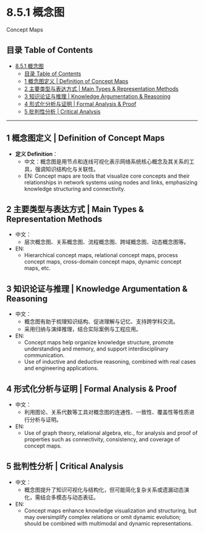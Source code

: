 # 8.5.1 概念图

Concept Maps

## 目录 Table of Contents

- [8.5.1 概念图](#851-概念图)
  - [目录 Table of Contents](#目录-table-of-contents)
  - [1 概念图定义 | Definition of Concept Maps](#1-概念图定义--definition-of-concept-maps)
  - [2 主要类型与表达方式 | Main Types \& Representation Methods](#2-主要类型与表达方式--main-types--representation-methods)
  - [3 知识论证与推理 | Knowledge Argumentation \& Reasoning](#3-知识论证与推理--knowledge-argumentation--reasoning)
  - [4 形式化分析与证明 | Formal Analysis \& Proof](#4-形式化分析与证明--formal-analysis--proof)
  - [5 批判性分析 | Critical Analysis](#5-批判性分析--critical-analysis)

---

## 1 概念图定义 | Definition of Concept Maps

- **定义 Definition**：
  - 中文：概念图是用节点和连线可视化表示网络系统核心概念及其关系的工具，强调知识结构化与关联性。
  - EN: Concept maps are tools that visualize core concepts and their relationships in network systems using nodes and links, emphasizing knowledge structuring and connectivity.

## 2 主要类型与表达方式 | Main Types & Representation Methods

- 中文：
  - 层次概念图、关系概念图、流程概念图、跨域概念图、动态概念图等。
- EN:
  - Hierarchical concept maps, relational concept maps, process concept maps, cross-domain concept maps, dynamic concept maps, etc.

## 3 知识论证与推理 | Knowledge Argumentation & Reasoning

- 中文：
  - 概念图有助于梳理知识结构、促进理解与记忆、支持跨学科交流。
  - 采用归纳与演绎推理，结合实际案例与工程应用。
- EN:
  - Concept maps help organize knowledge structure, promote understanding and memory, and support interdisciplinary communication.
  - Use of inductive and deductive reasoning, combined with real cases and engineering applications.

## 4 形式化分析与证明 | Formal Analysis & Proof

- 中文：
  - 利用图论、关系代数等工具对概念图的连通性、一致性、覆盖性等性质进行分析与证明。
- EN:
  - Use of graph theory, relational algebra, etc., for analysis and proof of properties such as connectivity, consistency, and coverage of concept maps.

## 5 批判性分析 | Critical Analysis

- 中文：
  - 概念图提升了知识可视化与结构化，但可能简化复杂关系或遗漏动态演化，需结合多模态与动态表征。
- EN:
  - Concept maps enhance knowledge visualization and structuring, but may oversimplify complex relations or omit dynamic evolution; should be combined with multimodal and dynamic representations.
